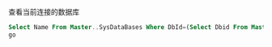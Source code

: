 查看当前连接的数据库

```sql
Select Name From Master..SysDataBases Where DbId=(Select Dbid From Master..SysProcesses Where Spid = @@spid);
go
```

